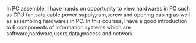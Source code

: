 In PC assemble, I have hands on opportunity to view hardwares in PC such as CPU fan,sata cable,power supply,ram,screw and opening casing as well as assembling hardwares in PC.
In this courses,I have a good introduction to 6 components of information systems which are software,hardware,users,data,process and network.
